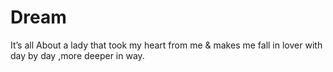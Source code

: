 # Dream
It’s all About a lady that took my heart from me &amp; makes me fall in lover with day by day ,more deeper in way.
